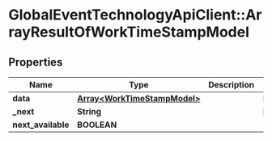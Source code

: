 # GlobalEventTechnologyApiClient::ArrayResultOfWorkTimeStampModel

## Properties
Name | Type | Description | Notes
------------ | ------------- | ------------- | -------------
**data** | [**Array&lt;WorkTimeStampModel&gt;**](WorkTimeStampModel.md) |  | [optional] 
**_next** | **String** |  | [optional] 
**next_available** | **BOOLEAN** |  | 

